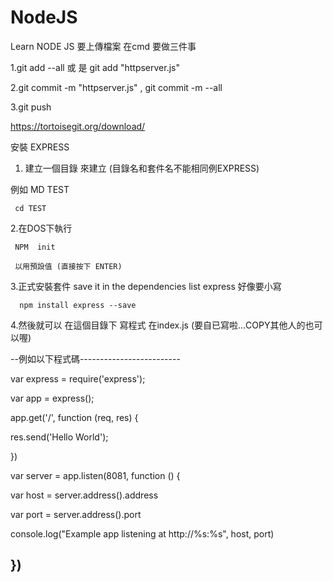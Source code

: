 # NodeJS
Learn NODE JS 
要上傳檔案 在cmd 要做三件事 

1.git add --all 或 是 git add "httpserver.js"

2.git commit -m "httpserver.js" , git commit -m --all

3.git push

https://tortoisegit.org/download/


安裝 EXPRESS 
1. 建立一個目錄 來建立  (目錄名和套件名不能相同例EXPRESS)

例如 MD TEST

     cd TEST
     
2.在DOS下執行      

     NPM  init 
     
     以用預設值 (直接按下 ENTER)
     
3.正式安裝套件 save it in the dependencies list express 好像要小寫

      npm install express --save 
     
4.然後就可以 在這個目錄下 寫程式 在index.js (要自已寫啦...COPY其他人的也可以喔)

--例如以下程式碼-------------------------

var express = require('express');

var app = express();


app.get('/', function (req, res) {

   res.send('Hello World');
   
})

var server = app.listen(8081, function () {

   var host = server.address().address
   
   var port = server.address().port
   
   
   console.log("Example app listening at http://%s:%s", host, port)
   
})
 -----------------------------------
 
     
     

